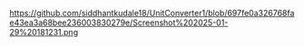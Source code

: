 https://github.com/siddhantkudale18/UnitConverter1/blob/697fe0a326768fae43ea3a68bee236003830279e/Screenshot%202025-01-29%20181231.png
